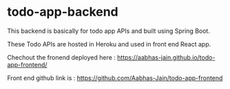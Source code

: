 # todo-app-backend

This backend is basically for todo app APIs and built using Spring Boot.

These Todo APIs are hosted in Heroku and used in front end React app.

Chechout the fronend deployed here : https://aabhas-jain.github.io/todo-app-frontend/

Front end github link is : https://github.com/Aabhas-Jain/todo-app-frontend
